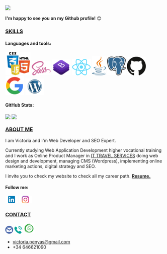 <!--
**victoriapenasmiro/victoriapenasmiro** is a ✨ _special_ ✨ repository because its `README.md` (this file) appears on your GitHub profile.

Here are some ideas to get you started:

- 🔭 I’m currently working on ...
- 🌱 I’m currently learning ...
- 👯 I’m looking to collaborate on ...
- 🤔 I’m looking for help with ...
- 💬 Ask me about ...
- 📫 How to reach me: ...
- 😄 Pronouns: ...
- ⚡ Fun fact: ...
-->

<img src="https://media.giphy.com/media/26xBukhJ0i8KXADYc/giphy.gif" height="170">

**I'm happy to see you on my Github profile!** 😊

### <ins>SKILLS</ins>

#### Languages and tools:

<code>![html5-css3-js](https://github.com/victoriapenasmiro/victoriapenasmiro/blob/main/images/html-js-css.png)</code>
<code>![sass](https://github.com/victoriapenasmiro/victoriapenasmiro/blob/main/images/sass.png)</code>
<code>![bootstrap](https://github.com/victoriapenasmiro/victoriapenasmiro/blob/main/images/bootstrap.png)</code>
<code>![react](https://github.com/victoriapenasmiro/victoriapenasmiro/blob/main/images/react.png)</code>
<code>![java](https://github.com/victoriapenasmiro/victoriapenasmiro/blob/main/images/java.png)</code>
<code>![psql](https://github.com/victoriapenasmiro/victoriapenasmiro/blob/main/images/psql.png)</code>
<code>![github](https://github.com/victoriapenasmiro/victoriapenasmiro/blob/main/images/github.png)</code>
<code>![google-webmaster-tools](https://github.com/victoriapenasmiro/victoriapenasmiro/blob/main/images/google.png)</code>
<code>![wordpress](https://github.com/victoriapenasmiro/victoriapenasmiro/blob/main/images/wordpress.png)</code>

#### GitHub Stats:

<img align="center" src="https://github-readme-stats.vercel.app/api/top-langs/?username=victoriapenasmiro&layout=compact&hide_title=true" height="150"/> <img align="center" src="https://github-readme-stats.vercel.app/api?username=victoriapenasmiro&show_icons=true&theme=radical&hide_title=true&show_icons=true&count_private=true" height="150"/>

### <ins>ABOUT ME</ins>
I am Victoria and I'm Web Developer and SEO Expert.

Currently studying Web Application Development higher vocational training and I work as Online Product Manager in [IT TRAVEL SERVICES](https://ittravelservices.com) doing web design and development, managing CMS (Wordpress), implementing online marketing actions, digital strategy and SEO.

I invite you to check my website to check all my career path. <a href="https://victoriapenasmiro.github.io/resume/" target="_blank"><strong> Resume.</strong></a>

#### Follow me:

[![Linkedin](https://github.com/victoriapenasmiro/victoriapenasmiro/blob/main/images/linkedin.png)](https://www.linkedin.com/in/victoriapenas/) 
[![Instagram](https://github.com/victoriapenasmiro/victoriapenasmiro/blob/main/images/instagram.png)](https://www.instagram.com/vickypenyas/)

### <ins>CONTACT</ins>
<a href="mailto:victoria.penyas@gmail.com">![Email](https://github.com/victoriapenasmiro/victoriapenasmiro/blob/main/images/email.png)</a>
[![Phone](https://github.com/victoriapenasmiro/victoriapenasmiro/blob/main/images/phone.png)](tel:+34646621090)
<a href="https://api.whatsapp.com/send?phone=34646621090" target="_blank">![WhatssApp](https://github.com/victoriapenasmiro/victoriapenasmiro/blob/main/images/whatssapp.png)</a>

* victoria.penyas@gmail.com
* +34 646621090
